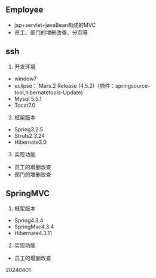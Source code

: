 ## Employee
* jsp+servlet+javaBean构成的MVC
* 员工、部门的增删改查、分页等
## ssh
1. 开发环境
 * window7
 * eclipse： Mars.2 Release (4.5.2)（插件：springsource-tool,hibernatetools-Update)
 * Mysql 5.5.1
 * Tocat7.0

2. 框架版本
* Spring3.2.5
* Struts2.3.24
* Hibernate3.0

3. 实现功能
* 员工的增删改查
* 部门的增删改查

## SpringMVC

1. 框架版本
* Spring4.3.4
* SpringMvc4.3.4
* Hibernate4.3.11

2. 实现功能
* 员工的增删改查

20240401
